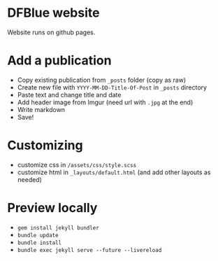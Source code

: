 # DFBlue website

Website runs on github pages.

# Add a publication
- Copy existing publication from `_posts` folder (copy as raw)
- Create new file with `YYYY-MM-DD-Title-Of-Post` in `_posts` directory
- Paste text and change title and date
- Add header image from Imgur (need url with `.jpg` at the end)
- Write markdown
- Save!

# Customizing
- customize css in `/assets/css/style.scss`
- customize html in `_layouts/default.html` (and add other layouts as needed)

# Preview locally
- `gem install jekyll bundler`
- `bundle update`
- `bundle install`
- `bundle exec jekyll serve --future --livereload`